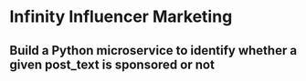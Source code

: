 # Infinity Influencer Marketing

## Build a Python microservice to identify whether a given post_text is sponsored or not
